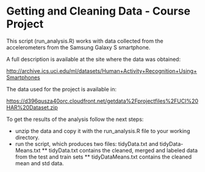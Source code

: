 # Getting and Cleaning Data - Course Project


This script (run_analysis.R) works with data collected from the accelerometers from the Samsung Galaxy S smartphone.

A full description is available at the site where the data was obtained: 

http://archive.ics.uci.edu/ml/datasets/Human+Activity+Recognition+Using+Smartphones 

The data used for the project is available in: 

https://d396qusza40orc.cloudfront.net/getdata%2Fprojectfiles%2FUCI%20HAR%20Dataset.zip 

To get the results of the analysis follow the next steps:

* unzip the data and copy it with the run_analysis.R file to your working directory.
* run the script, which produces two files: tidyData.txt and tidyData-Means.txt
** tidyData.txt contains the cleaned, merged and labeled data from the test and train sets
** tidyDataMeans.txt contains the cleaned mean and std data.